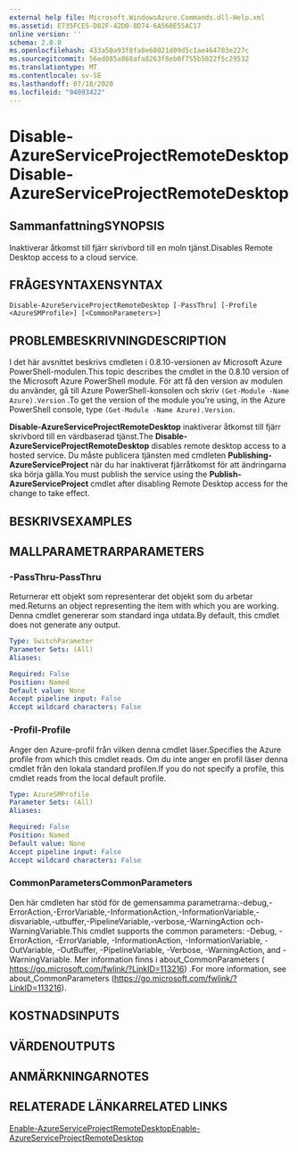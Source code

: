```yaml
---
external help file: Microsoft.WindowsAzure.Commands.dll-Help.xml
ms.assetid: E735FCE5-D82F-42D0-8D74-6A568E55AC17
online version: ''
schema: 2.0.0
ms.openlocfilehash: 433a50a93f8fa8e68021d09d5c1ae464703e227c
ms.sourcegitcommit: 56ed085a868afa8263f8eb0f755b5822f5c29532
ms.translationtype: MT
ms.contentlocale: sv-SE
ms.lasthandoff: 07/18/2020
ms.locfileid: "94093422"
---
```

# <span data-ttu-id="00690-101">Disable-AzureServiceProjectRemoteDesktop</span><span class="sxs-lookup"><span data-stu-id="00690-101">Disable-AzureServiceProjectRemoteDesktop</span></span>

## <span data-ttu-id="00690-102">Sammanfattning</span><span class="sxs-lookup"><span data-stu-id="00690-102">SYNOPSIS</span></span>
<span data-ttu-id="00690-103">Inaktiverar åtkomst till fjärr skrivbord till en moln tjänst.</span><span class="sxs-lookup"><span data-stu-id="00690-103">Disables Remote Desktop access to a cloud service.</span></span>

## <span data-ttu-id="00690-104">FRÅGESYNTAXEN</span><span class="sxs-lookup"><span data-stu-id="00690-104">SYNTAX</span></span>

```
Disable-AzureServiceProjectRemoteDesktop [-PassThru] [-Profile <AzureSMProfile>] [<CommonParameters>]
```

## <span data-ttu-id="00690-105">PROBLEMBESKRIVNING</span><span class="sxs-lookup"><span data-stu-id="00690-105">DESCRIPTION</span></span>
<span data-ttu-id="00690-106">I det här avsnittet beskrivs cmdleten i 0.8.10-versionen av Microsoft Azure PowerShell-modulen.</span><span class="sxs-lookup"><span data-stu-id="00690-106">This topic describes the cmdlet in the 0.8.10 version of the Microsoft Azure PowerShell module.</span></span>
<span data-ttu-id="00690-107">För att få den version av modulen du använder, gå till Azure PowerShell-konsolen och skriv `(Get-Module -Name Azure).Version` .</span><span class="sxs-lookup"><span data-stu-id="00690-107">To get the version of the module you're using, in the Azure PowerShell console, type `(Get-Module -Name Azure).Version`.</span></span>

<span data-ttu-id="00690-108">**Disable-AzureServiceProjectRemoteDesktop** inaktiverar åtkomst till fjärr skrivbord till en värdbaserad tjänst.</span><span class="sxs-lookup"><span data-stu-id="00690-108">The **Disable-AzureServiceProjectRemoteDesktop** disables remote desktop access to a hosted service.</span></span>
<span data-ttu-id="00690-109">Du måste publicera tjänsten med cmdleten **Publishing-AzureServiceProject** när du har inaktiverat fjärråtkomst för att ändringarna ska börja gälla.</span><span class="sxs-lookup"><span data-stu-id="00690-109">You must publish the service using the **Publish-AzureServiceProject** cmdlet after disabling Remote Desktop access for the change to take effect.</span></span>

## <span data-ttu-id="00690-110">BESKRIVS</span><span class="sxs-lookup"><span data-stu-id="00690-110">EXAMPLES</span></span>

## <span data-ttu-id="00690-111">MALLPARAMETRAR</span><span class="sxs-lookup"><span data-stu-id="00690-111">PARAMETERS</span></span>

### <span data-ttu-id="00690-112">-PassThru</span><span class="sxs-lookup"><span data-stu-id="00690-112">-PassThru</span></span>
<span data-ttu-id="00690-113">Returnerar ett objekt som representerar det objekt som du arbetar med.</span><span class="sxs-lookup"><span data-stu-id="00690-113">Returns an object representing the item with which you are working.</span></span>
<span data-ttu-id="00690-114">Denna cmdlet genererar som standard inga utdata.</span><span class="sxs-lookup"><span data-stu-id="00690-114">By default, this cmdlet does not generate any output.</span></span>

```yaml
Type: SwitchParameter
Parameter Sets: (All)
Aliases: 

Required: False
Position: Named
Default value: None
Accept pipeline input: False
Accept wildcard characters: False
```

### <span data-ttu-id="00690-115">-Profil</span><span class="sxs-lookup"><span data-stu-id="00690-115">-Profile</span></span>
<span data-ttu-id="00690-116">Anger den Azure-profil från vilken denna cmdlet läser.</span><span class="sxs-lookup"><span data-stu-id="00690-116">Specifies the Azure profile from which this cmdlet reads.</span></span>
<span data-ttu-id="00690-117">Om du inte anger en profil läser denna cmdlet från den lokala standard profilen.</span><span class="sxs-lookup"><span data-stu-id="00690-117">If you do not specify a profile, this cmdlet reads from the local default profile.</span></span>

```yaml
Type: AzureSMProfile
Parameter Sets: (All)
Aliases: 

Required: False
Position: Named
Default value: None
Accept pipeline input: False
Accept wildcard characters: False
```

### <span data-ttu-id="00690-118">CommonParameters</span><span class="sxs-lookup"><span data-stu-id="00690-118">CommonParameters</span></span>
<span data-ttu-id="00690-119">Den här cmdleten har stöd för de gemensamma parametrarna:-debug,-ErrorAction,-ErrorVariable,-InformationAction,-InformationVariable,-disvariable,-utbuffer,-PipelineVariable,-verbose,-WarningAction och-WarningVariable.</span><span class="sxs-lookup"><span data-stu-id="00690-119">This cmdlet supports the common parameters: -Debug, -ErrorAction, -ErrorVariable, -InformationAction, -InformationVariable, -OutVariable, -OutBuffer, -PipelineVariable, -Verbose, -WarningAction, and -WarningVariable.</span></span> <span data-ttu-id="00690-120">Mer information finns i about_CommonParameters ( https://go.microsoft.com/fwlink/?LinkID=113216) .</span><span class="sxs-lookup"><span data-stu-id="00690-120">For more information, see about_CommonParameters (https://go.microsoft.com/fwlink/?LinkID=113216).</span></span>

## <span data-ttu-id="00690-121">KOSTNADS</span><span class="sxs-lookup"><span data-stu-id="00690-121">INPUTS</span></span>

## <span data-ttu-id="00690-122">VÄRDEN</span><span class="sxs-lookup"><span data-stu-id="00690-122">OUTPUTS</span></span>

## <span data-ttu-id="00690-123">ANMÄRKNINGAR</span><span class="sxs-lookup"><span data-stu-id="00690-123">NOTES</span></span>

## <span data-ttu-id="00690-124">RELATERADE LÄNKAR</span><span class="sxs-lookup"><span data-stu-id="00690-124">RELATED LINKS</span></span>

[<span data-ttu-id="00690-125">Enable-AzureServiceProjectRemoteDesktop</span><span class="sxs-lookup"><span data-stu-id="00690-125">Enable-AzureServiceProjectRemoteDesktop</span></span>](./Enable-AzureServiceProjectRemoteDesktop.md)


